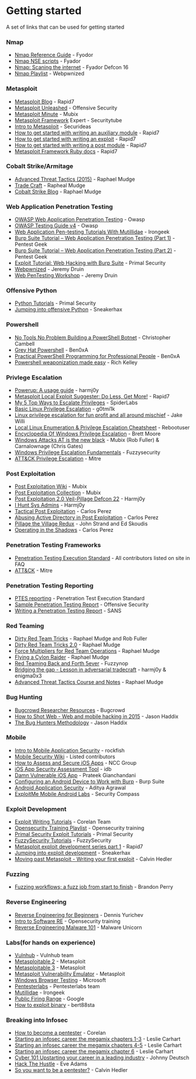 # Getting started
A set of links that can be used for getting started

### Nmap

* [Nmap Reference Guide](https://nmap.org/book/man.html) - Fyodor
* [Nmap NSE scripts](https://nmap.org/nsedoc/) - Fyador
* [Nmap: Scaning the internet](https://www.youtube.com/watch?v=Hk-21p2m8YY) - Fyador Defcon 16
* [Nmap Playlist](https://www.youtube.com/playlist?list=PLZOToVAK85MqWG76p5gUeMtTXSRthCuLr) - Webpwnized


### Metasploit

* [Metasploit Blog](https://community.rapid7.com/community/metasploit/blog) - Rapid7
* [Metasploit Unleashed](https://www.offensive-security.com/metasploit-unleashed/) - Offensive Security
* [Metasploit Minute](http://hak5.org/category/episodes/metasploit-minute) - Mubix
* [Metasploit Framework](http://www.securitytube.net/groups?operation=view&groupId=10) Expert - Securitytube
* [Intro to Metasploit](https://www.youtube.com/watch?t=20&v=adSQyRPpiBw) - Securideas
* [How to get started with writing an auxiliary module](https://github.com/rapid7/metasploit-framework/wiki/How-to-get-started-with-writing-an-auxiliary-module) - Rapid7
* [How to get started with writing an exploit](https://github.com/rapid7/metasploit-framework/wiki/How-to-get-started-with-writing-an-exploit) - Rapid7
* [How to get started with writing a post module](https://github.com/rapid7/metasploit-framework/wiki/How-to-get-started-with-writing-a-post-module) - Rapid7
* [Metasploit Framework Ruby docs](http://www.rubydoc.info/github/rapid7/metasploit-framework) - Rapid7

### Cobalt Strike/Armitage

* [Advanced Threat Tactics (2015)](https://www.youtube.com/playlist?list=PL9HO6M_MU2nf8Fa5bVefBW-9bg5Rx94_c) - Raphael Mudge
* [Trade Craft](http://www.advancedpentest.com/training) - Rapheal Mudge
* [Cobalt Strike Blog](http://blog.cobaltstrike.com/) - Raphael Mudge

### Web Application Penetration Testing

* [OWASP Web Application Penetration Testing](https://www.owasp.org/index.php/Web_Application_Penetration_Testing) - Owasp
* [OWASP Testing Guide v4](https://www.owasp.org/index.php/OWASP_Testing_Guide_v4_Table_of_Contents) - Owasp
* [Web Application Pen-testing Tutorials With Mutillidae](http://www.irongeek.com/i.php?page=videos/web-application-pen-testing-tutorials-with-mutillidae) - Irongeek
* [Burp Suite Tutorial – Web Application Penetration Testing (Part 1)](https://www.pentestgeek.com/web-applications/burp-suite-tutorial-1/) - Pentest Geek
* [Burp Suite Tutorial – Web Application Penetration Testing (Part 2)](https://www.pentestgeek.com/web-applications/burp-suite-tutorial-web-application-penetration-testing-part-2/) - Pentest Geek
* [Exploit Tutorial: Web Hacking with Burp Suite](http://www.primalsecurity.net/0x2-exploit-tutorial-web-hacking-with-burp-suite/) - Primal Security
* [Webpwnized](https://www.youtube.com/user/webpwnized) - Jeremy Druin
* [Web PenTesting Workshop](http://www.irongeek.com/i.php?page=videos/web-pen-testing-workshop) - Jeremy Druin

### Offensive Python

* [Python Tutorials](http://www.primalsecurity.net/tutorials/python-tutorials/) - Primal Security
* [Jumping into offensive Python](http://sneakerhax.com/jumping-into-offensive-python/) - Sneakerhax


### Powershell

* [No Tools No Problem Building a PowerShell Botnet](https://www.youtube.com/watch?v=2manBaoP7Bk) - Christopher Cambell
* [Grey Hat Powershell](https://www.youtube.com/watch?v=OJNWgNARnAs) - Ben0xA
* [Practical PowerShell Programming for Professional People](https://www.youtube.com/watch?v=4X_uBL2YpmA) - Ben0xA
* [Powershell weaponization made easy](https://www.youtube.com/watch?v=sgi73boZ9Xk) - Rich Kelley

### Privlege Escalation

* [Powerup: A usage guide](http://www.harmj0y.net/blog/powershell/powerup-a-usage-guide/) - harmj0y
* [Metasploit Local Exploit Suggester: Do Less, Get More!](https://community.rapid7.com/community/metasploit/blog/2015/08/11/metasploit-local-exploit-suggester-do-less-get-more) - Rapid7
* [My 5 Top Ways to Escalate Privileges](https://www.trustwave.com/Resources/SpiderLabs-Blog/My-5-Top-Ways-to-Escalate-Privileges/) - SpiderLabs
* [Basic Linux Privilege Escalation](https://blog.g0tmi1k.com/2011/08/basic-linux-privilege-escalation/) - g0tmi1k
* [Linux privilege escalation for fun profit and all around mischief](https://www.youtube.com/watch?v=dk2wsyFiosg) - Jake Willi
* [Local Linux Enumeration & Privilege Escalation Cheatsheet](https://www.rebootuser.com/?p=1623) - Rebootuser
* [Encyclopedia Of Windows Privilege Escalation](https://www.youtube.com/watch?v=kMG8IsCohHA) - Brett Moore
* [Windows Attacks AT is the new black](https://www.youtube.com/watch?v=_8xJaaQlpBo) - Mubix (Rob Fuller) & Carnalownage (Chris Gates)
* [Windows Privilege Escalation Fundamentals](http://fuzzysecurity.com/tutorials/16.html) - Fuzzysecurity
* [ATT&CK Privilege Escalation](https://attack.mitre.org/wiki/Privilege_Escalation) - Mitre

### Post Exploitation

* [Post Exploitation Wiki](https://github.com/mubix/post-exploitation-wiki) - Mubix
* [Post Exploitation Collection](https://github.com/mubix/post-exploitation) - Mubix
* [Post Exploitation 2.0 Veil-Pillage Defcon 22](https://www.youtube.com/watch?v=yOC7blJfrJE) - Harmj0y
* [I Hunt Sys Admins](https://www.youtube.com/watch?v=yhuXbkY3s0E) - Harmj0y
* [Tactical Post Exploitation](https://www.youtube.com/watch?v=gNUhK6G8EQ4) - Carlos Perez
* [Abusing Active Directory in Post Exploitation](https://www.youtube.com/watch?v=sTU-70dD-Ok) - Carlos Perez
* [Pillage the Village Redux](https://www.youtube.com/watch?v=n2nptntIsn4) - John Strand and Ed Skoudis
* [Operating in the Shadows](https://www.youtube.com/watch?v=NXTr4bomAxk) - Carlos Perez

### Penetration Testing Frameworks

* [Penetration Testing Execution Standard](http://www.pentest-standard.org/index.php/Main_Page) - All contributors listed on site in FAQ
* [ATT&CK](https://attack.mitre.org/wiki/Main_Page) - Mitre

### Penetration Testing Reporting

* [PTES reporting](http://www.pentest-standard.org/index.php/Reporting) - Penetration Test Execution Standard
* [Sample Penetration Testing Report](https://www.offensive-security.com/reports/sample-penetration-testing-report.pdf)  -  Offensive Security
* [Writing a Penetration Testing Report](https://www.sans.org/reading-room/whitepapers/bestprac/writing-penetration-testing-report-33343) - SANS

### Red Teaming

* [Dirty Red Team Tricks](https://www.youtube.com/watch?v=oclbbqvawQg) - Raphael Mudge and Rob Fuller
* [Dirty Red Team Tricks 2.0](https://www.youtube.com/watch?v=6kKoJW5xvhg) - Raphael Mudge
* [Force Multipliers for Red Team Operations](https://www.youtube.com/watch?v=G-JaHWaLmgc) - Raphael Mudge
* [Flying a Cylon Raider](https://www.youtube.com/watch?v=26PedM_-zRo) - Raphael Mudge
* [Red Teaming Back and Forth 5ever](https://www.youtube.com/watch?v=FTiBwFJQg64) - Fuzzynop
* [Bridging the gap - Lesson in adversarial tradecraft](https://www.youtube.com/watch?v=xHkRhRo3l8o) - harmj0y & enigma0x3
* [Advanced Threat Tactics Course and Notes](http://blog.cobaltstrike.com/2015/09/30/advanced-threat-tactics-course-and-notes/) - Raphael Mudge

### Bug Hunting

* [Bugcrowd Researcher Resources](https://forum.bugcrowd.com/t/researcher-resources-getting-started/115) - Bugcrowd
* [How to Shot Web - Web and mobile hacking in 2015](https://www.youtube.com/watch?v=-FAjxUOKbdI) - Jason Haddix
* [The Bug Hunters Methodology](https://github.com/jhaddix/tbhm) - Jason Haddix

### Mobile
* [Intro to Mobile Application Security](http://www.rockfishsec.com/2014/02/intro-to-mobile-application-security.html) - rockfish
* [Mobile Security Wiki](https://mobilesecuritywiki.com/) - Listed contributors
* [How to Assess and Secure iOS Apps](https://www.slideshare.net/NCC_Group/2013-0912ncc-group44conworkshophowtoassessandsecureiosapps) - NCC Group
* [iOS App Security Assessment Tool](http://www.idbtool.com/) - idb
* [Damn Vulnerable iOS App](http://damnvulnerableiosapp.com/) - Prateek Gianchandani
* [Configuring an Android Device to Work with Burp](https://support.portswigger.net/customer/portal/articles/1841101-configuring-an-android-device-to-work-with-burp) - Burp Suite
* [Android Application Security](https://manifestsecurity.com/android-application-security/) - Aditya Agrawal
* [ExploitMe Mobile Android Labs](http://securitycompass.github.io/AndroidLabs/index.html) - Security Compass


### Exploit Development

* [Exploit Writing Tutorials](https://www.corelan.be/index.php/articles/) - Corelan Team
* [Opensecurity Training Playlist](https://www.youtube.com/user/OpenSecurityTraining/playlists) - Opensecurity training
* [Primal Security Exploit Tutorials](http://www.primalsecurity.net/tutorials/exploit-tutorials/) - Primal Security
* [FuzzySecurity Tutorials](http://www.fuzzysecurity.com/tutorials.html) - FuzzySecurity
* [Metasploit exploit development series part 1](https://community.rapid7.com/community/metasploit/blog/2012/07/05/part-1-metasploit-module-development--the-series) - Rapid7
* [Jumping into exploit development](http://sneakerhax.com/jumping-into-exploit-development/) - Sneakerhax
* [Moving past Metasploit - Writing your first exploit](https://www.youtube.com/watch?v=-ZRZMIsD9YE) - Calvin Hedler

### Fuzzing

* [Fuzzing workflows; a fuzz job from start to finish](https://foxglovesecurity.com/2016/03/15/fuzzing-workflows-a-fuzz-job-from-start-to-finish/) - Brandon Perry

### Reverse Engineering

* [Reverse Engineering for Beginners](http://beginners.re/) - Dennis Yurichev
* [Intro to Software RE](https://www.youtube.com/watch?v=byK0tXH5axQ) - Opensecurity training
* [Reverse Engineering Malware 101](https://securedorg.github.io/RE101/) - Malware Unicorn

### Labs(for hands on experience)

* [Vulnhub](https://www.vulnhub.com/) - Vulnhub team
* [Metasploitable 2](https://community.rapid7.com/docs/DOC-1875) - Metasploit
* [Metasploitable 3](https://github.com/rapid7/metasploitable3/) - Metasploit
* [Metasploit Vulnerability Emulator](https://github.com/rapid7/metasploit-vulnerability-emulator) - Metasploit
* [Windows Browser Testing](http://dev.modern.ie/tools/vms/windows/) - Microsoft
* [Pentesterlabs](https://pentesterlab.com/) - Pentesterlabs team
* [Mutillidae](http://www.irongeek.com/i.php?page=mutillidae/mutillidae-deliberately-vulnerable-php-owasp-top-10) - Irongeek
* [Public Firing Range](https://public-firing-range.appspot.com/) - Google
* [How to exploit binary](https://github.com/bert88sta/how2exploit_binary) - bert88sta

### Breaking into Infosec

* [How to become a pentester](https://www.corelan.be/index.php/2015/10/13/how-to-become-a-pentester/) - Corelan
* [Starting an infosec career the megamix chapters 1-3](http://tisiphone.net/2015/10/12/starting-an-infosec-career-the-megamix-chapters-1-3/) - Leslie Carhart
* [Starting an infosec career the megamix chapters 4-5](https://tisiphone.net/2015/11/08/starting-an-infosec-career-the-megamix-chapters-4-5/) - Leslie Carhart
* [Starting an infosec career the megamix chapter 6](https://tisiphone.net/2016/02/10/starting-an-infosec-career-the-megamix-chapter-6/) - Leslie Carhart
* [Cyber 101 Upstarting your career in a leading industry](https://www.youtube.com/watch?v=T-moFXjFfAY) - Johnny Deutsch
* [Hack The Hustle](https://www.youtube.com/watch?v=RaPwQVhaOp8) - Eve Adams
* [So you want to be a pentester?](https://www.youtube.com/watch?v=2zC3XHOTGrA) - Calvin Hedler
